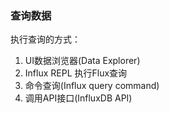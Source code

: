 ### 查询数据

执行查询的方式：
1. UI数据浏览器(Data Explorer)
2. Influx REPL 执行Flux查询
3. 命令查询(Influx query command)
4. 调用API接口(InfluxDB API)
